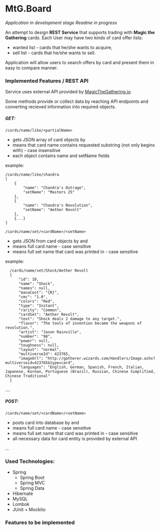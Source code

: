 # MtG.Board
*Application in development stage*
*Readme in progress*

An attempt to design **REST Service** that supports trading with **Magic the Gathering** cards.
Each User may have two kinds of card offer lists:
 - wanted list - cards that he/she wants to acquire,
 - sell list - cards that he/she wants to sell.
 
Application will allow users to search offers by card and present them in easy to compare manner.

### Implemented Features / REST API

Service uses external API provided by [MagicTheGathering.io](https://magicthegathering.io/).

Some methods provide or collect data by reaching API endpoints and converting recieved information into required objects.

##### GET:

`/cards/name/like/<partialName>`

- gets JSON array of card objects by <partialName>
- <partialName> means that card name contains requested substring (not only begins with) - case insensitive
- each object contains name and setName fields

example:
    
    
    /cards/name/like/chandra
    [
        {
            "name": "Chandra's Outrage",
            "setName": "Masters 25"
        },
        {
            "name": "Chandra's Revolution",
            "setName": "Aether Revolt"
        },
        {...}      
    ]

  `/cards/name/set/<cardName>/<setName>`
  
  - gets JSON from card objects by <cardName> and <setName>
  - <cardName> means full card name - case sensitive
  - <setName> means full set name that card was printed in - case sensitive
  
  example:
      
      
      /cards/name/set/Shock/Aether Revolt
      {
          "id": 10,
          "name": "Shock",
          "names": null,
          "manaCost": "{R}",
          "cmc": "1.0",
          "colors": "Red",
          "type": "Instant",
          "rarity": "Common",
          "cardSet": "Aether Revolt",
          "text": "Shock deals 2 damage to any target.",
          "flavor": "The tools of invention became the weapons of revolution.",
          "artist": "Jason Rainville",
          "number": "98",
          "power": null,
          "toughness": null,
          "layout": "normal",
          "multiverseId": 423765,
          "imageUrl": "http://gatherer.wizards.com/Handlers/Image.ashx?multiverseid=423765&type=card",
          "languages": "English, German, Spanish, French, Italian, Japanese, Korean, Portuguese (Brazil), Russian, Chinese Simplified, Chinese Traditional"
      }
      
      
   ....

##### POST:

  `/cards/name/set/<cardName>/<setName>`
  
  - posts card into database by <cardName> and <setName>
  - <cardName> means full card name - case sensitive
  - <setName> means full set name that card was printed in - case sensitive
  - all necessary data for card entity is provided by external API
  
  ...

### Used Technologies: 
- Spring
  - Spring Boot
  - Spring MVC
  - Spring Data
- Hibernate
- MySQL
- Lombok
- JUnit + Mockito

### Features to be implemented 


